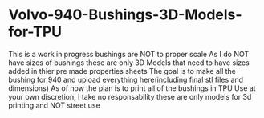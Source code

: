 # Volvo-940-Bushings-3D-Models-for-TPU
This is a work in progress bushings are NOT to proper scale
As I do NOT have sizes of bushings these are only 3D Models that need to have sizes added in thier pre made properties sheets
The goal is to make all the bushing for 940 and upload everything here(including final stl files and dimensions)
As of now the plan is to print all of the bushings in TPU
Use at your own discretion, I take no responsability these are only models for 3d printing and NOT street use
